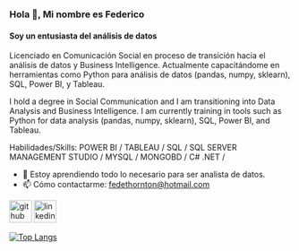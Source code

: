 ### Hola 👋, Mi nombre es Federico
#### Soy un entusiasta del análisis de datos
Licenciado en Comunicación Social en proceso de transición hacia el análisis de datos y Business Intelligence. Actualmente capacitándome en herramientas como Python para análisis de datos (pandas, numpy, sklearn), SQL, Power BI, y Tableau. 

I hold a degree in Social Communication and I am transitioning into Data Analysis and Business Intelligence. I am currently training in tools such as Python for data analysis (pandas, numpy, sklearn), SQL, Power BI, and Tableau.

Habilidades/Skills: POWER BI / TABLEAU / SQL / SQL SERVER MANAGEMENT STUDIO / MYSQL / MONGOBD / C# .NET / 

- 🌱 Estoy aprendiendo todo lo necesario para ser analista de datos. 
- 📫 Cómo contactarme: fedethornton@hotmail.com 


[<img src='https://cdn.jsdelivr.net/npm/simple-icons@3.0.1/icons/github.svg' alt='github' height='40'>](https://github.com/FedericoThornton)  [<img src='https://cdn.jsdelivr.net/npm/simple-icons@3.0.1/icons/linkedin.svg' alt='linkedin' height='40'>](https://www.linkedin.com/in/https://www.linkedin.com/in/federico-thornton-3134a016//)  

[![Top Langs](https://github-readme-stats.vercel.app/api/top-langs/?username=FedericoThornton)](https://github.com/anuraghazra/github-readme-stats)




